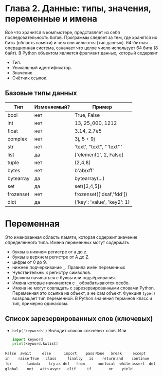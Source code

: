 # Глава 2. Данные: типы, значения, переменные и имена
Всё что хранится в компьютере, представляет из себя последовательность битов.
Программы следяет за тем, где хранятся их биты (область памяти) и чем
они являются (тип данных).
64-битная операционная система, означает что целое число использует 64 бита (8 байт).
В Python объектом является фрагмент данных, который содержит
- Тип.
- Уникальный идентификатор.
- Значение.
- Счётчик ссылок.

## Базовые типы данных
| Тип          | Изменяемый?   | Пример                        |
| ------------ | ------------- | ----------------------------- |
| bool         | нет           | True, False                   |
| int          | нет           | 13, 25_000, 1212              |
| float        | нет           | 3.14, 2.7e5                   |
| complex      | нет           | 3j, 5 + 9j                    |
| str          | нет           | 'text', "text", '''text'''    |
| list         | да            | ['element1', 2, False]        |
| tuple        | нет           | (2,4,8)                       |
| bytes        | нет           | b'ab\xff'                     |
| bytearray    | да            | bytearray(...)                |
| set          | да            | set([3,4,5])                  |
| frozenset    | нет           | frozenset(['dsaf,'fdd'])      |
| dict         | да            | {'key': 'value', 'key2': 1}   |


# Переменная
Это именованная область памяти, которая содержит значение определенного типа.
Имена переменных могут содержать
- буквы в нижнем регистре от a до z.
- буквы в верхнем регистре от A до Z.
- цифры от 0 до 9.
- нижнее подчеркивание `_`.
Правила имён переменных
- Чувствительны к регистру символов.
- Должны начинаться с буквы или подчёркивания.
- Имена которые начинаются с `_` обрабатываются особо.
- Имена не могут совпадать с зарезервированными словами Python.
Переменная это ссылка на объект, а не сам объект.
Функция `type()` возвращает тип переменной.
В Python значения терминов класс и тип, примерно одинаковы.

## Список зарезервированных слов (ключевых)
- `help('keywords')`
  Выводит список ключевых слов.
  Или
  ```python
  import keyword
  print(keyword.kwlist)
  ```
`False	await	  else		import	  pass`
`None	break	  except	in	  raise`
`True	class 	  finally	is	  return`
`and	continue  for		lambda	  try`
`as	def	  from		nonlocal  while`
`assert  del	  global	not	  with`
`async   elif	  if		or	  yield` 

